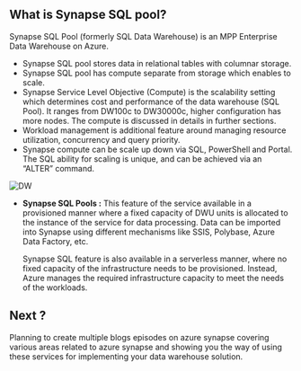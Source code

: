 ## What is Synapse SQL pool?
Synapse SQL Pool (formerly SQL Data Warehouse) is an MPP Enterprise Data Warehouse on Azure.

-  Synapse SQL pool stores data in relational tables with columnar storage.
-  Synapse SQL pool has compute separate from storage which enables to scale.
-  Synapse Service Level Objective (Compute) is the scalability setting which determines cost and performance of the data warehouse (SQL Pool). It ranges from DW100c to DW30000c, higher configuration has more nodes. The compute is discussed in details in further sections.
-  Workload management is additional feature around managing resource utilization, concurrency and query priority.
-  Synapse compute can be scale up down via SQL, PowerShell and Portal. The SQL ability for scaling is unique, and can be achieved via an “ALTER” command.



![DW](https://github.com/gurditsingh/blog/blob/gh-pages/_screenshots/synapse-unifid-platform.png?raw=true)
 - **Synapse SQL Pools :** This feature of the service available in a provisioned manner where a fixed capacity of DWU units is allocated to the instance of the service for data processing. Data can be imported into Synapse using different mechanisms like SSIS, Polybase, Azure Data Factory, etc.

	Synapse SQL feature is also available in a serverless manner, where no fixed capacity of the infrastructure needs to be provisioned. Instead, Azure manages the required infrastructure capacity to meet the needs of the workloads.


## Next ?

Planning to create multiple blogs episodes on azure synapse covering various areas related to azure synapse and showing you the way of using these services for implementing your data warehouse solution.
<!--stackedit_data:
eyJoaXN0b3J5IjpbOTc2OTcyMzU2LC0yMDg2ODg0NzkyLDMxOD
IxMDQ2OCwtOTMyNTQ1MDYzLC0xMDQwMzQ1NzI5LC0yOTczNzY0
MTUsMTExNjAxMjc2OSwtNjE4MTQ3OTk2LC0xOTIwMTQ4ODQ1LC
01MTYzNjQ3ODIsMTg4OTgwNTE0MSwxNTM0OTc4ODQyLDcxNTE2
NDcwMywxNjY2OTYwOTE4LC0yMTAxMDU2NywtNzExNzA4MzYxLC
0zOTY3MTcyODYsNjg1NTMwNzkxLDcxNTMwMjc1MiwxODc0Nzkx
MzQyXX0=
-->